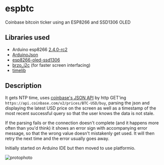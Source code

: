# espbtc
Coinbase bitcoin ticker using an ESP8266 and SSD1306 OLED

## Libraries used
- Arduino esp8266 [2.4.0-rc2](https://github.com/esp8266/Arduino/releases/tag/2.4.0-rc2)
- [ArduinoJson]
- [esp8266-oled-ssd1306]
- [brzo_i2c] (for faster screen interfacing)
- [timelib]

## Description
It gets NTP time, uses [coinbase's JSON API](https://developers.coinbase.com/api/v2#prices) 
by http GET'ing `https://api.coinbase.com/v2/prices/BTC-USD/buy`, parsing the json and displaying the 
latest USD price on the screen as well as a timestamp of the most recent successful query so that the user 
knows the data is not stale.

If the parsing fails or the connection doesn't complete (and it happens more often than you'd think)
it shows an error sign with accompanying error message, so that the wrong value doesn't mistakenly get used.
It will then retry the next time and the error usually goes away.

Initially started on Arduino IDE  but then moved to use platformio.

![protophoto](https://lh3.googleusercontent.com/GRt9LnZoD8rHFXhTz15vf2pU71XCoh17dhCFR_NNDWe_8UAhNNGC6w-yoQUkA5FIlvjP8FSWcJau4aLtk04Bs3XF24WykdSkymKaI-kk7AXAiEfKYp3DKX8juWpzt5tSr2-nxTxo8yj2y5dWMSNFs2WC6KdMtKPqSim1B8VwsLoXIFuTZehj-FwhOSfe7tYHyRPjyLr7K_XaQ9hUGWMVJ9ySXoz3YH3nqpHu4_9kOOf2mc4BZuYftLI8je9SbTuH3bbjKCtDaVr5ZBPdirQ3lXFxcJ0FPVpRu8bNddV-nE1F2FNSUWtDa7CYMlZ7KNXSlXeVi4zZ3RCQo5Pcb-GMeCOJTFtw2X3OQ8iMUzMLC3CkvUXUhgHyKlzZz9yH6aze0C8mXLESEx7qwaCj265nv2zIQFrr-1RlJb4km6VhrxNigRsB3MzPypOc2Cu1cWHhdml79479NxkqIZOXx5dzhIw6SMLqT72NLI1RWcWdNpweo-arTpoOx3aFRCZI8RmGgNobRJtRoo7NvrpisnnN0riKNBBP3chsfaCqG-S3jZYrPRXxYGxBF83ezpbC3c1OI7YXd5veIyYC2FX4o1WEnincUPRQNQQVHqnspQhj1wc=w1350-h807-no)

[ArduinoJson]:https://github.com/bblanchon/ArduinoJson
[esp8266-oled-ssd1306]:https://github.com/squix78/esp8266-oled-ssd1306
[brzo_i2c]:https://github.com/pasko-zh/brzo_i2c
[timelib]:https://github.com/PaulStoffregen/Time
